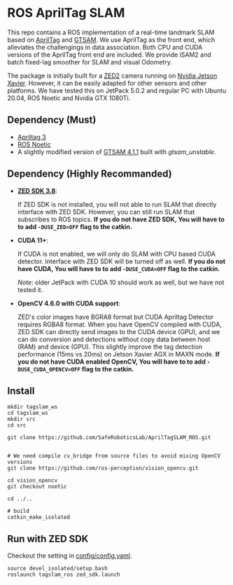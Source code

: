 
# ROS AprilTag SLAM

This repo contains a ROS implementation of a real-time landmark SLAM based on [AprilTag](https://github.com/AprilRobotics/apriltag) and [GTSAM](https://gtsam.org/). We use AprilTag as the front end, which alleviates the challengings in data association. Both CPU and CUDA versions of the AprilTag front end are included. We provide iSAM2 and batch fixed-lag smoother for SLAM and visual Odometry.

The package is initially built for a [ZED2](https://www.stereolabs.com/zed-2/) camera running on [Nvidia Jetson Xavier](https://www.nvidia.com/en-us/autonomous-machines/embedded-systems/jetson-xavier-nx/). However, it can be easily adapted for other sensors and other platforms. We have tested this on JetPack 5.0.2 and regular PC with Ubuntu 20.04, ROS Noetic and Nvidia GTX 1080Ti.

## Dependency (Must)
* [Apriltag 3](https://github.com/AprilRobotics/apriltag)
* [ROS Noetic](http://wiki.ros.org/noetic)
* A slightly modified version of [GTSAM 4.1.1](https://github.com/SafeRoboticsLab/gtsam/tree/release-4.1.1) built with *gtsam_unstable*.
## Dependency (Highly Recommanded)

* **[ZED SDK 3.8](https://www.stereolabs.com/developers/release/)**:

    If ZED SDK is not installed, you will not able to run SLAM that directly interface with ZED SDK. However, you can still run SLAM that subscribes to ROS topics. **If you do not have ZED SDK, You will have to to add `-DUSE_ZED=OFF` flag to the catkin.**

* **CUDA 11+**:

    If CUDA is not enabled, we will only do SLAM with CPU based CUDA detector. Interface with ZED SDK will be turned off as well. **If you do not have CUDA, You will have to to add `-DUSE_CUDA=OFF` flag to the catkin.**

    *Note*: older JetPack with CUDA 10 should work as well, but we have not tested it.

* **OpenCV 4.6.0 with CUDA support**:

    ZED's color images have BGRA8 format but CUDA Apriltag Detector requires RGBA8 format. When you have OpenCV compiled with CUDA, ZED SDK can directly send images to the CUDA device (GPU), and we can do conversion and detections without copy data between host (RAM) and device (GPU). This slightly improve the tag detection performance (15ms vs 20ms) on Jetson Xavier AGX in MAXN mode. **If you do not have CUDA enabled OpenCV, You will have to to add `-DUSE_CUDA_OPENCV=OFF` flag to the catkin.**

## Install
```
mkdir tagslam_ws
cd tagslam_ws
mkdir src
cd src

git clone https://github.com/SafeRoboticsLab/AprilTagSLAM_ROS.git 


# We need compile cv_bridge from source files to avoid mixing OpenCV versions
git clone https://github.com/ros-perception/vision_opencv.git

cd vision_opencv
git checkout noetic

cd ../..

# build
catkin_make_isolated
```
 
## Run with ZED SDK
Checkout the setting in [config/config.yaml](config/config.yaml).

```
source devel_isolated/setup.bash
roslaunch tagslam_ros zed_sdk.launch
```

